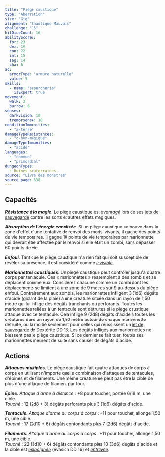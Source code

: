 ```yaml
---
title: "Piège caustique"
type: "Aberration"
size: "Gig"
alignment: "Chaotique Mauvais"
challenge: "15"
hitDiceCount: 16
abilityScores:
  for: 23
  dex: 16
  con: 22
  int: 15
  sag: 14
  cha: 6
ac:
  armorType: "armure naturelle"
  value: 5
skills:
  - name: "supercherie"
    isExpert: true
movement:
  walk: 3
  burrow: 6
senses:
  darkvision: 18
  tremorsense: 18
conditionImmunities:
  - "a-terre"
damageTypeResistances:
  - "c-non-magique"
damageTypeImmunities:
  - "acide"
languages:
  - "commun"
  - "primordial"
dungeonTypes:
  - Ruines souterraines
source: "Livre des monstres"
source_page: 338
---
```

## Capacités
_**Résistance à la magie**_. Le piège caustique est [_avantagé_](/utiliser-les-caracteristiques/#avantage-et-desavantage) lors de ses [jets de sauvegarde](/utiliser-les-caracteristiques/#jets-de-sauvegarde) contre les sorts et autres effets magiques.

_**Absorption de l'énergie canalisée**_. Si un piège caustique se trouve dans la zone d'effet d'une tentative de renvoi des morts-vivants, il gagne des points de vie temporaires. Il gagne 10 points de vie temporaires par marionnette qui devrait être affectée par le renvoi si elle était un zombi, sans dépasser 60 points de vie.

_**Enfoui**_. Tant que le piège caustique n'a rien fait qui soit susceptible de révéler sa présence, il est considéré comme [_invisible_](/gerer-la-sante-du-personnage/#invisible).

_**Marionnettes caustiques**_. Un piège caustique peut contrôler jusqu'à quatre corps par tentacule. Ces « marionnettes » ressemblent à des zombis et se déplacent comme eux. Considérez chacune comme un zombi dont les déplacements se limitent à une zone de 9 mètres sur 9 au-dessus du piège enfoui. Contrairement aux zombis, les marionnettes infligent 3 (1d6) dégâts d'acide (giclant de la plaie) à une créature située dans un rayon de 1,50 mètre qui lui inflige des dégâts tranchants ou perforants. Toutes les marionnettes reliées à un tentacule sont détruites si le piège caustique attaque avec ce tentacule. Cela inflige 9 (2d8) dégâts d'acide à toutes les créatures dans un rayon de 1,50 mètre autour de chaque marionnette détruite, ou la moitié seulement pour celles qui réussissent un [jet de sauvegarde](/utiliser-les-caracteristiques/#jets-de-sauvegarde) de Dextérité DD 16. Les dégâts infligés aux marionnettes ne blessent pas le piège caustique. Si ce dernier se fait tuer, toutes ses marionnettes meurent de suite sans causer de dégâts d'acide.

## Actions
_**Attaques multiples**_. Le piège caustique fait quatre attaques de corps à corps en utilisant n'importe quelle combinaison d'attaques de tentacules, d'épines et de filaments. Une même créature ne peut pas être la cible de plus d'une attaque de filament par tour.

_**Épine**_. _Attaque d'arme à distance_ : +8 pour toucher, portée 6/18 m, une cible.  
_Touché_ : 12 (2d8 + 3) dégâts perforants plus 3 (1d6) dégâts d'acide.

_**Tentacule**_. _Attaque d'arme au corps à corps_ : +11 pour toucher, allonge 1,50 m, une cible.  
_Touché_ : 17 (2d10 + 6) dégâts contondants plus 7 (2d6) dégâts d'acide.

_**Filaments**_. _Attaque d'arme au corps à corps_ : +11 pour toucher, allonge 1,50 m, une cible.  
_Touché_ : 22 (3d10 + 6) dégâts contondants plus 10 (3d6) dégâts d'acide et la cible est [_empoignée_](/gerer-la-sante-du-personnage/#empoigne) (évasion DD 16) et [_entravée_](/gerer-la-sante-du-personnage/#entrave).
